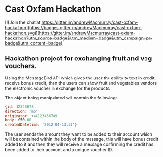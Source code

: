 # Cast Oxfam Hackathon

[![Join the chat at https://gitter.im/andrewMacmurray/cast-oxfam-hackathon](https://badges.gitter.im/andrewMacmurray/cast-oxfam-hackathon.svg)](https://gitter.im/andrewMacmurray/cast-oxfam-hackathon?utm_source=badge&utm_medium=badge&utm_campaign=pr-badge&utm_content=badge)


## Hackathon project for exchanging fruit and veg vouchers.


Using the MessageBird API which gives the user the ability to text in credit, receive bonus credit, then the users can show fruit and vegetables vendors the electronic voucher in exchange for the products.

The object being manipulated will contain the following:
```javascript
{id: 12345678
direction: 'mo'
originator: +44123456789
body: £50.00
createdDatetime: '2012-04-13:30'}
```


The user sends the amount they want to be added to their account which will be contained within the body of the message, this will have bonus credit added to it and then they will receive a message confirming the credit has been added to their account and a unique voucher ID. 
